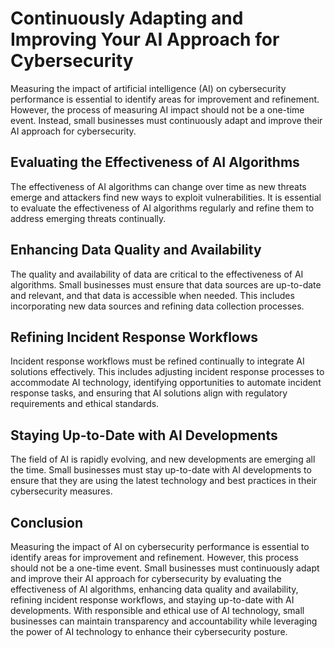 Continuously Adapting and Improving Your AI Approach for Cybersecurity
===================================================================================================================================

Measuring the impact of artificial intelligence (AI) on cybersecurity performance is essential to identify areas for improvement and refinement. However, the process of measuring AI impact should not be a one-time event. Instead, small businesses must continuously adapt and improve their AI approach for cybersecurity.

Evaluating the Effectiveness of AI Algorithms
---------------------------------------------

The effectiveness of AI algorithms can change over time as new threats emerge and attackers find new ways to exploit vulnerabilities. It is essential to evaluate the effectiveness of AI algorithms regularly and refine them to address emerging threats continually.

Enhancing Data Quality and Availability
---------------------------------------

The quality and availability of data are critical to the effectiveness of AI algorithms. Small businesses must ensure that data sources are up-to-date and relevant, and that data is accessible when needed. This includes incorporating new data sources and refining data collection processes.

Refining Incident Response Workflows
------------------------------------

Incident response workflows must be refined continually to integrate AI solutions effectively. This includes adjusting incident response processes to accommodate AI technology, identifying opportunities to automate incident response tasks, and ensuring that AI solutions align with regulatory requirements and ethical standards.

Staying Up-to-Date with AI Developments
---------------------------------------

The field of AI is rapidly evolving, and new developments are emerging all the time. Small businesses must stay up-to-date with AI developments to ensure that they are using the latest technology and best practices in their cybersecurity measures.

Conclusion
----------

Measuring the impact of AI on cybersecurity performance is essential to identify areas for improvement and refinement. However, this process should not be a one-time event. Small businesses must continuously adapt and improve their AI approach for cybersecurity by evaluating the effectiveness of AI algorithms, enhancing data quality and availability, refining incident response workflows, and staying up-to-date with AI developments. With responsible and ethical use of AI technology, small businesses can maintain transparency and accountability while leveraging the power of AI technology to enhance their cybersecurity posture.
